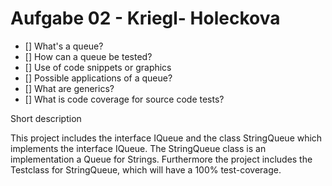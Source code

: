 # Aufgabe 02 - Kriegl- Holeckova

- [] What's a queue?
- [] How can a queue be tested?
- [] Use of code snippets or graphics
- [] Possible applications of a queue?
- [] What are generics?
- [] What is code coverage for source code tests?

Short description

This project includes the interface IQueue and the class StringQueue which implements the interface IQueue. The StringQueue class is an implementation a Queue for Strings. Furthermore the project includes the Testclass for StringQueue, which will have a 100% test-coverage.


